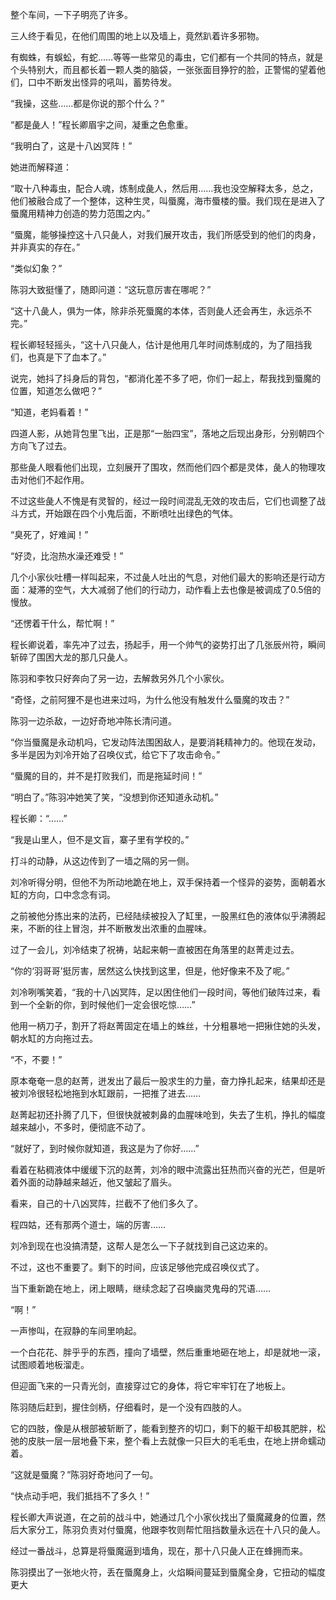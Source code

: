 整个车间，一下子明亮了许多。

三人终于看见，在他们周围的地上以及墙上，竟然趴着许多邪物。

有蜘蛛，有蜈蚣，有蛇……等等一些常见的毒虫，它们都有一个共同的特点，就是个头特别大，而且都长着一颗人类的脑袋，一张张面目狰狞的脸，正警惕的望着他们，口中不断发出怪异的吼叫，蓄势待发。

“我操，这些……都是你说的那个什么？”

“都是彘人！”程长卿眉宇之间，凝重之色愈重。

“我明白了，这是十八凶冥阵！”

她进而解释道：

“取十八种毒虫，配合人魂，炼制成彘人，然后用……我也没空解释太多，总之，他们被融合成了一个整体，这种生灵，叫蜃魔，海市蜃楼的蜃。我们现在是进入了蜃魔用精神力创造的势力范围之内。”

“蜃魔，能够操控这十八只彘人，对我们展开攻击，我们所感受到的他们的肉身，并非真实的存在。”

“类似幻象？”

陈羽大致挺懂了，随即问道：“这玩意厉害在哪呢？”

“这十八彘人，俱为一体，除非杀死蜃魔的本体，否则彘人还会再生，永远杀不完。”

程长卿轻轻摇头，“这十八只彘人，估计是他用几年时间炼制成的，为了阻挡我们，也真是下了血本了。”

说完，她抖了抖身后的背包，“都消化差不多了吧，你们一起上，帮我找到蜃魔的位置，知道怎么做吧？”

“知道，老妈看着！”

四道人影，从她背包里飞出，正是那“一胎四宝”，落地之后现出身形，分别朝四个方向飞了过去。

那些彘人眼看他们出现，立刻展开了围攻，然而他们四个都是灵体，彘人的物理攻击对他们不起作用。

不过这些彘人不愧是有灵智的，经过一段时间混乱无效的攻击后，它们也调整了战斗方式，开始跟在四个小鬼后面，不断喷吐出绿色的气体。

“臭死了，好难闻！”

“好烫，比泡热水澡还难受！”

几个小家伙吐槽一样叫起来，不过彘人吐出的气息，对他们最大的影响还是行动方面：凝滞的空气，大大减弱了他们的行动力，动作看上去也像是被调成了0.5倍的慢放。

“还愣着干什么，帮忙啊！”

程长卿说着，率先冲了过去，扬起手，用一个帅气的姿势打出了几张辰州符，瞬间斩碎了围困大龙的那几只彘人。

陈羽和李牧只好奔向了另一边，去解救另外几个小家伙。

“奇怪，之前阿狸不是也进来过吗，为什么他没有触发什么蜃魔的攻击？”

陈羽一边杀敌，一边好奇地冲陈长清问道。

“你当蜃魔是永动机吗，它发动阵法围困敌人，是要消耗精神力的。他现在发动，多半是因为刘冷开始了召唤仪式，给它下了攻击命令。”

“蜃魔的目的，并不是打败我们，而是拖延时间！”

“明白了。”陈羽冲她笑了笑，“没想到你还知道永动机。”

程长卿：“……”

“我是山里人，但不是文盲，寨子里有学校的。”

打斗的动静，从这边传到了一墙之隔的另一侧。

刘冷听得分明，但他不为所动地跪在地上，双手保持着一个怪异的姿势，面朝着水缸的方向，口中念念有词。

之前被他分拣出来的法药，已经陆续被投入了缸里，一股黑红色的液体似乎沸腾起来，不断的往上冒泡，并不断散发出浓重的血腥味。

过了一会儿，刘冷结束了祝祷，站起来朝一直被困在角落里的赵菁走过去。

“你的‘羽哥哥’挺厉害，居然这么快找到这里，但是，他好像来不及了呢。”

刘冷咧嘴笑着，“我的十八凶冥阵，足以困住他们一段时间，等他们破阵过来，看到一个全新的你，到时候他们一定会很吃惊……”

他用一柄刀子，割开了将赵菁固定在墙上的蛛丝，十分粗暴地一把揪住她的头发，朝水缸的方向拖过去。

“不，不要！”

原本奄奄一息的赵菁，迸发出了最后一股求生的力量，奋力挣扎起来，结果却还是被刘冷很轻松地拖到水缸跟前，一把推了进去……

赵菁起初还扑腾了几下，但很快就被刺鼻的血腥味呛到，失去了生机，挣扎的幅度越来越小，不多时，便彻底不动了。

“就好了，到时候你就知道，我这是为了你好……”

看着在粘稠液体中缓缓下沉的赵菁，刘冷的眼中流露出狂热而兴奋的光芒，但是听着外面的动静越来越近，他又皱起了眉头。

看来，自己的十八凶冥阵，拦截不了他们多久了。

程四姑，还有那两个道士，端的厉害……

刘冷到现在也没搞清楚，这帮人是怎么一下子就找到自己这边来的。

不过，这也不重要了。剩下的时间，应该足够他完成召唤仪式了。

当下重新跪在地上，闭上眼睛，继续念起了召唤幽灵鬼母的咒语……

“啊！”

一声惨叫，在寂静的车间里响起。

一个白花花、胖乎乎的东西，撞向了墙壁，然后重重地砸在地上，却是就地一滚，试图顺着地板溜走。

但迎面飞来的一只青光剑，直接穿过它的身体，将它牢牢钉在了地板上。

陈羽随后赶到，握住剑柄，仔细看时，是一个没有四肢的人。

它的四肢，像是从根部被斩断了，能看到整齐的切口，剩下的躯干却极其肥胖，松弛的皮肤一层一层地叠下来，整个看上去就像一只巨大的毛毛虫，在地上拼命蠕动着。

“这就是蜃魔？”陈羽好奇地问了一句。

“快点动手吧，我们抵挡不了多久！”

程长卿大声说道，在之前的战斗中，她通过几个小家伙找出了蜃魔藏身的位置，然后大家分工，陈羽负责对付蜃魔，他跟李牧则帮忙阻挡数量永远在十八只的彘人。

经过一番战斗，总算是将蜃魔逼到墙角，现在，那十八只彘人正在蜂拥而来。

陈羽摸出了一张地火符，丢在蜃魔身上，火焰瞬间蔓延到蜃魔全身，它扭动的幅度更大

